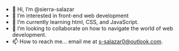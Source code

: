 - 👋 Hi, I’m @sierra-salazar
- 👀 I’m interested in front-end web development
- 🌱 I’m currently learning html, CSS, and JavaScript.
- 💞️ I’m looking to collaborate on how to navigate the world of web development.
- 📫 How to reach me... email me at s-salazar0@outlook.com.

<!---
sierra-salazar/sierra-salazar is a ✨ special ✨ repository because its `README.md` (this file) appears on your GitHub profile.
You can click the Preview link to take a look at your changes.
--->
